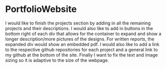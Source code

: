 # PortfolioWebsite

I would like to finish the projects section by adding in all the remaining projects and their descriptions. I would also like to add in buttons in the bottom right of each div that allows for the container to expand and show a longer description/more pictures of the designs. For written reports, the expanded div would show an embedded pdf. I would also like to add a link to the respective github repositories for each project and a general link to my github at the bottom of the site. Finally I want to fix the text and image sizing so it is adaptive to the size of the webpage. 
